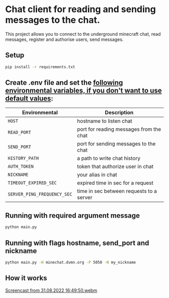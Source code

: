 # Chat client for reading and sending messages to the chat.

This project allows you to connect to the underground minecraft chat, read messages, register and authorise users, send messages.

## Setup

```bash
pip install -r requirements.txt
```

## Create **.env** file and set the <ins>following environmental variables, if you don't want to use default values</ins>:  
| Environmental               | Description                              |
|-----------------------------|------------------------------------------|
| `HOST`                      | hostname to listen chat                  |       
| `READ_PORT`                 | port for reading messages from the chat  |      
| `SEND_PORT`                 | port for sending messages to the chat    |
| `HISTORY_PATH`              | a path to write chat history             |
| `AUTH_TOKEN`                | token that authorize user in chat        |
| `NICKNAME`                  | your alias in chat                       |
| `TIMEOUT_EXPIRED_SEC`       | expired time in sec for a request        |
| `SERVER_PING_FREQUENCY_SEC` | time in sec between requests to a server |


## Running with required argument message
```bash
python main.py
```

## Running with flags hostname, send_port and nickname
```bash
python main.py -H minechat.dvmn.org -P 5050 -N my_nickname
```

## How it works
[Screencast from 31.08.2022 16:49:50.webm](https://user-images.githubusercontent.com/54985705/187698619-03ae39e9-d2dc-442f-aafc-b61f35260564.webm)
